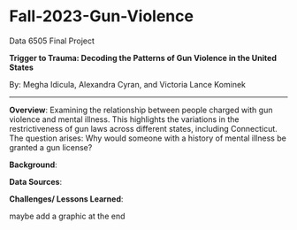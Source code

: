 # Fall-2023-Gun-Violence

Data 6505 Final Project

**Trigger to Trauma: Decoding the Patterns of Gun Violence in the United States**

By: Megha Idicula, Alexandra Cyran, and Victoria Lance Kominek

---

**Overview**: Examining the relationship between people charged with gun violence and mental illness. This highlights the variations in the restrictiveness of gun laws across different states, including Connecticut. 
The question arises: Why would someone with a history of mental illness be granted a gun license?

**Background**: 

**Data Sources**:

**Challenges/ Lessons Learned**:

maybe add a graphic at the end


